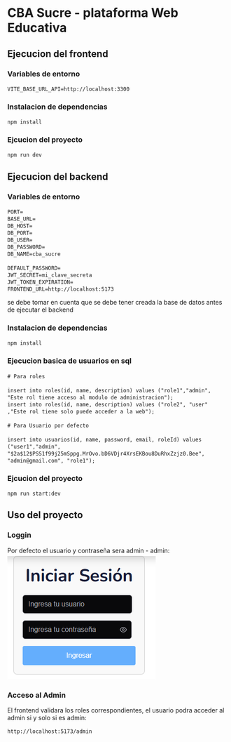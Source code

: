 # CBA Sucre - plataforma Web Educativa

## Ejecucion del frontend

### Variables de entorno

```
VITE_BASE_URL_API=http://localhost:3300
```

### Instalacion de dependencias
```
npm install
```
### Ejcucion del proyecto
```
npm run dev
```

## Ejecucion del backend

### Variables de entorno

```
PORT=
BASE_URL=
DB_HOST=
DB_PORT=
DB_USER=
DB_PASSWORD=
DB_NAME=cba_sucre

DEFAULT_PASSWORD=
JWT_SECRET=mi_clave_secreta
JWT_TOKEN_EXPIRATION=
FRONTEND_URL=http://localhost:5173
```
se debe tomar en cuenta que se debe tener creada la base de datos antes de ejecutar el backend
### Instalacion de dependencias
```
npm install
```

### Ejecucion basica de usuarios en sql
```
# Para roles

insert into roles(id, name, description) values ("role1","admin", "Este rol tiene acceso al modulo de administracion");
insert into roles(id, name, description) values ("role2", "user" ,"Este rol tiene solo puede acceder a la web");

# Para Usuario por defecto

insert into usuarios(id, name, password, email, roleId) values ("user1","admin", "$2a$12$PSS1f99j25mSppg.MrOvo.bD6VDjr4XrsEKBou8DuRhxZzjz0.Bee", "admin@gmail.com", "role1");
```

### Ejcucion del proyecto
```
npm run start:dev
```

## Uso del proyecto

### Loggin

Por defecto el usuario y contraseña sera admin - admin:
![alt text](image.png)

### Acceso al Admin
El frontend validara los roles correspondientes, el usuario podra acceder al admin si y solo si es admin:

```
http://localhost:5173/admin
```